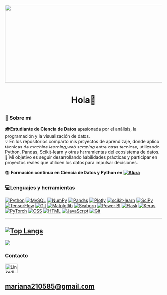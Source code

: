 
 <img align= "center" width="1000" height="250" src="https://raw.githubusercontent.com/arsentieva/arsentieva/main/code.gif">

 <h1 align="center">Hola👋</h1>

 <h2 align="center"></h2>

 <h3 align="left">💫 Sobre mi</h3>

 🎓**Estudiante de Ciencia de Datos** apasionada por el análisis, la programación y la visualización de datos.  
 💡  En los repositorios comparto mis proyectos de aprendizaje, donde aplico técnicas de *machine learning*,*web scraping* entre otras tecnicas, utilizando Python, Pandas, Scikit-learn y      otras herramientas del ecosistema de datos.  
 🚀 Mi objetivo es seguir desarrollando habilidades prácticas y participar en proyectos reales que utilicen los datos para impulsar decisiones.  

📚 **Formación continua en Ciencia de Datos y Python en [![Alura](https://custom-icon-badges.demolab.com/badge/Alura-001332?logo=alura-white&logoColor=fff)](https://www.alura.com.br/)** 


<h3 align="left">💻Lenguajes y herramientas</h3>

[![Python](https://img.shields.io/badge/python-3670A0?style=plastic&logo=python&logoColor=ffdd54)](https://www.python.org/)
[![MySQL](https://img.shields.io/badge/MySQL-4479A1?logo=mysql&logoColor=fff)](https://www.mysql.com/)
[![NumPy](https://img.shields.io/badge/numpy-%23013243.svg?style=plastic&logo=numpy&logoColor=white)](https://numpy.org/)
[![Pandas](https://img.shields.io/badge/pandas-%23150458.svg?style=plastic&logo=pandas&logoColor=white)](https://pandas.pydata.org/)
[![Plotly](https://img.shields.io/badge/Plotly-%233F4F75.svg?style=plastic&logo=plotly&logoColor=white)](https://plotly.com/)
[![scikit-learn](https://img.shields.io/badge/scikit--learn-%23F7931E.svg?style=plastic&logo=scikit-learn&logoColor=white)](https://scikit-learn.org/)
[![SciPy](https://img.shields.io/badge/SciPy-%230C55A5.svg?style=plastic&logo=scipy&logoColor=%white)](https://www.scipy.org/)
[![TensorFlow](https://img.shields.io/badge/TensorFlow-%23FF6F00.svg?style=plastic&logo=TensorFlow&logoColor=white)](https://www.tensorflow.org/)
[![Git](https://img.shields.io/badge/Git-fc6d26?style=plastic&logo=git&logoColor=white)](https://git-scm.com/)
[![Matplotlib](https://custom-icon-badges.demolab.com/badge/Matplotlib-71D291?logo=matplotlib&logoColor=fff)](https://matplotlib.org/)
[![Seaborn](https://img.shields.io/badge/Seaborn-0099CC?style=flat&logo=plotly&logoColor=white)](https://seaborn.pydata.org/)
[![Power BI](https://custom-icon-badges.demolab.com/badge/Power%20BI-F1C912?logo=power-bi&logoColor=fff)](https://powerbi.microsoft.com/)
[![Flask](https://img.shields.io/badge/Flask-000?logo=flask&logoColor=fff)](https://flask.palletsprojects.com/)
[![Keras](https://img.shields.io/badge/Keras-D00000?logo=keras&logoColor=fff)](https://keras.io/)
[![PyTorch](https://img.shields.io/badge/PyTorch-ee4c2c?logo=pytorch&logoColor=white)](https://pytorch.org/)
[![CSS](https://img.shields.io/badge/CSS-639?logo=css&logoColor=fff)](https://developer.mozilla.org/docs/Web/CSS)
[![HTML](https://img.shields.io/badge/HTML-%23E34F26.svg?logo=html5&logoColor=white)](https://developer.mozilla.org/docs/Web/HTML)
[![JavaScript](https://img.shields.io/badge/JavaScript-F7DF1E?logo=javascript&logoColor=000)](https://developer.mozilla.org/docs/Web/JavaScript)
[![Git](https://img.shields.io/badge/Git-F05032?logo=git&logoColor=fff)](#)

---

[![Top Langs](https://github-readme-stats.vercel.app/api/top-langs/?username=MarianaIR&layout=compact&theme=dark)](https://github.com/MarianaIR)
---

[![](https://visitcount.itsvg.in/api?id=MarianaIR&icon=0&color=0)](https://visitcount.itsvg.in)

 <h3 align="left">Contacto</h3>
<p align="left">

  <!-- LinkedIn -->
  <a href="https://www.linkedin.com/in/mariana-ibarra-2a2727241/" target="_blank">
    <img align="center" src="https://raw.githubusercontent.com/rahuldkjain/github-profile-readme-generator/master/src/images/icons/Social/linked-in-alt.svg" alt="LinkedIn" height="30" width="40" />
  </a>

mariana210585@gmail.com
---


